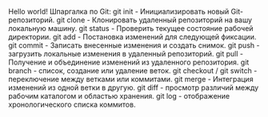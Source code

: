 Hello world!
Шпаргалка по Git⁠⁠:
git init - Инициализировать новый Git-репозиторий.
git clone - Клонировать удаленный репозиторий на вашу локальную машину.
git status - Проверить текущее состояние рабочей директории.
git add - Постановка изменений для следующей фиксации.
git commit - Записать внесенные изменения и создать снимок.
git push - загрузить локальные изменения в удаленный репозиторий.
git pull - Получение и объединение изменений из удаленного репозитория.
git branch - список, создание или удаление веток.
git checkout / git switch - переключение между ветками или коммитами.
git merge - Интеграция изменений из одной ветки в другую.
git diff - просмотр различий между рабочим каталогом и областью хранения.
git log - отображение хронологического списка коммитов.
